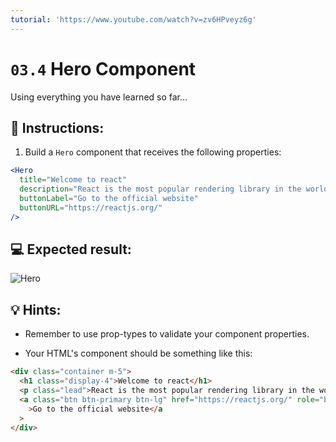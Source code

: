 ```yaml
---
tutorial: 'https://www.youtube.com/watch?v=zv6HPveyz6g'
---
```


# `03.4` Hero Component

Using everything you have learned so far...

## 📝 Instructions:

1. Build a `Hero` component that receives the following properties:

```jsx
<Hero
  title="Welcome to react"
  description="React is the most popular rendering library in the world"
  buttonLabel="Go to the official website"
  buttonURL="https://reactjs.org/"
/>
```

## 💻 Expected result:

![Hero](../../.learn/assets/03.4-1.png?raw=true)

## 💡 Hints:

- Remember to use prop-types to validate your component properties.

- Your HTML's component should be something like this:

```html
<div class="container m-5">
  <h1 class="display-4">Welcome to react</h1>
  <p class="lead">React is the most popular rendering library in the world</p>
  <a class="btn btn-primary btn-lg" href="https://reactjs.org/" role="button"
    >Go to the official website</a
  >
</div>
```
